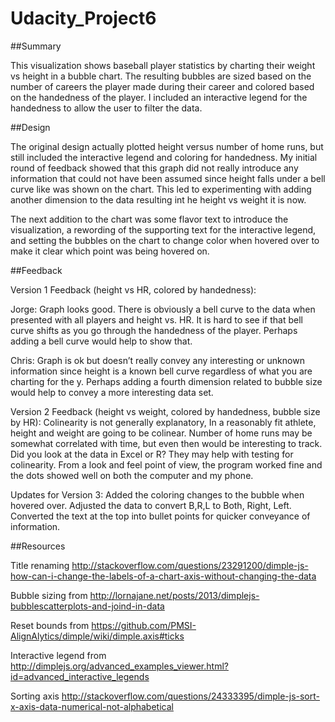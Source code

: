 # Udacity_Project6

##Summary

This visualization shows baseball player statistics by charting their weight vs height in a bubble chart. 
The resulting bubbles are sized based on the number of careers the player made during their career and colored 
based on the handedness of the player. I included an interactive legend for the handedness to allow the user to filter the data.

##Design

The original design actually plotted height versus number of home runs, but still included the interactive legend 
and coloring for handedness. My initial round of feedback showed that this graph did not really introduce any information
that could not have been assumed since height falls under a bell curve like was shown on the chart. This led to experimenting with adding another dimension to the data resulting int he height vs weight it is now.

The next addition to the chart was some flavor text to introduce the visualization, a rewording of the supporting text for
the interactive legend, and setting the bubbles on the chart to change color when hovered over to make it clear which point 
was being hovered on.

##Feedback

Version 1 Feedback (height vs HR, colored by handedness): 

Jorge: Graph looks good. There is obviously a bell curve to the data
when presented with all players and height vs. HR. It is hard to see if that bell curve shifts as you go through the handedness
of the player. Perhaps adding a bell curve would help to show that.

Chris: Graph is ok but doesn’t really convey any interesting or unknown information since height is a known bell
curve regardless of what you are charting for the y. Perhaps adding a fourth dimension related to bubble size would
help to convey a more interesting data set.

Version 2 Feedback (height vs weight, colored by handedness, bubble size by HR): Colinearity is not generally explanatory,
In a reasonably fit athlete, height and weight are going to be colinear. Number of home runs may be somewhat correlated with
time, but even then would be interesting to track. Did you look at the data in Excel or R? They may help with testing for colinearity.
From a look and feel point of view, the program worked fine and the dots showed well on both the computer and my phone.

Updates for Version 3: Added the coloring changes to the bubble when hovered over.  Adjusted the data to convert B,R,L to Both, Right, Left.  Converted the text at the top into bullet points for quicker conveyance of information.

##Resources

Title renaming http://stackoverflow.com/questions/23291200/dimple-js-how-can-i-change-the-labels-of-a-chart-axis-without-changing-the-data

Bubble sizing from http://lornajane.net/posts/2013/dimplejs-bubblescatterplots-and-joind-in-data 

Reset bounds from https://github.com/PMSI-AlignAlytics/dimple/wiki/dimple.axis#ticks 

Interactive legend from http://dimplejs.org/advanced_examples_viewer.html?id=advanced_interactive_legends 

Sorting axis http://stackoverflow.com/questions/24333395/dimple-js-sort-x-axis-data-numerical-not-alphabetical
